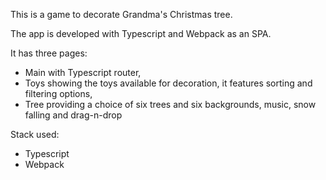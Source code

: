 This is a game to decorate Grandma's Christmas tree.

The app is developed with Typescript and Webpack as an SPA.

It has three pages: 
- Main with Typescript router,
- Toys showing the toys available for decoration, it features sorting and filtering options,
- Tree providing a choice of six trees and six backgrounds, music, snow falling and drag-n-drop 

Stack used:
- Typescript
- Webpack